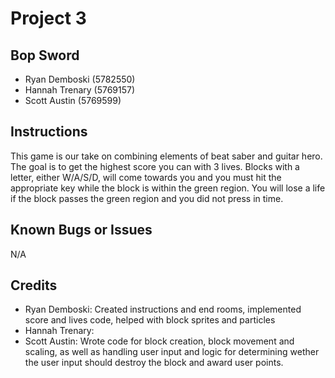 # Project 3

## Bop Sword

* Ryan Demboski (5782550)
* Hannah Trenary (5769157)
* Scott Austin (5769599)

## Instructions

This game is our take on combining elements of beat saber and guitar hero. The goal is to get the highest score  you can with 3 lives. Blocks with a letter, either W/A/S/D, will come towards you and you must hit the appropriate key while the block is within the green region. You will lose a life if the block passes the green region and you did not press in time.

## Known Bugs or Issues
N/A

## Credits
* Ryan Demboski: Created instructions and end rooms, implemented score and lives code, helped with block sprites and particles
* Hannah Trenary: 
* Scott Austin: Wrote code for block creation, block movement and scaling, as well as handling user input and logic for determining wether the user input should destroy the block and award user points.
